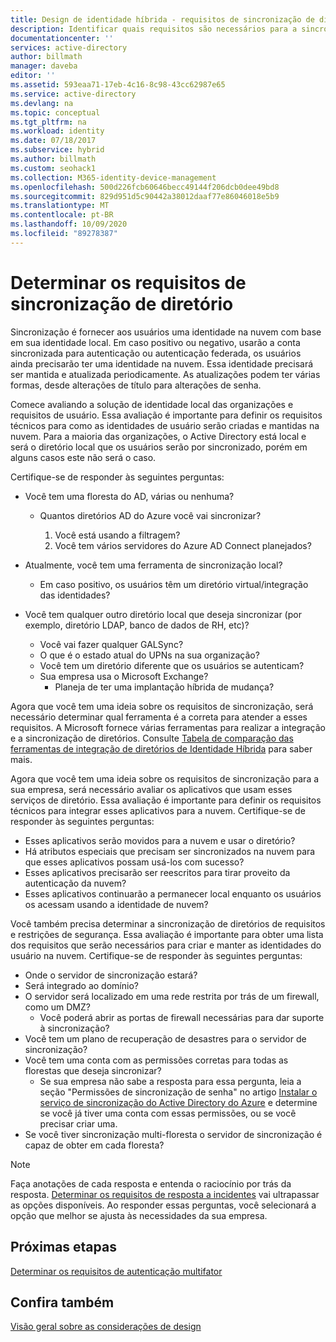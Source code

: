 ```yaml
---
title: Design de identidade híbrida - requisitos de sincronização de diretório do Azure | Microsoft Docs
description: Identificar quais requisitos são necessários para a sincronização de todos os usuários entre nos locais e nuvem para a empresa.
documentationcenter: ''
services: active-directory
author: billmath
manager: daveba
editor: ''
ms.assetid: 593eaa71-17eb-4c16-8c98-43cc62987e65
ms.service: active-directory
ms.devlang: na
ms.topic: conceptual
ms.tgt_pltfrm: na
ms.workload: identity
ms.date: 07/18/2017
ms.subservice: hybrid
ms.author: billmath
ms.custom: seohack1
ms.collection: M365-identity-device-management
ms.openlocfilehash: 500d226fcb60646becc49144f206dcb0dee49bd8
ms.sourcegitcommit: 829d951d5c90442a38012daaf77e86046018e5b9
ms.translationtype: MT
ms.contentlocale: pt-BR
ms.lasthandoff: 10/09/2020
ms.locfileid: "89278387"
---
```

# <a name="determine-directory-synchronization-requirements"></a>Determinar os requisitos de sincronização de diretório
Sincronização é fornecer aos usuários uma identidade na nuvem com base em sua identidade local. Em caso positivo ou negativo, usarão a conta sincronizada para autenticação ou autenticação federada, os usuários ainda precisarão ter uma identidade na nuvem.  Essa identidade precisará ser mantida e atualizada periodicamente.  As atualizações podem ter várias formas, desde alterações de título para alterações de senha.  

Comece avaliando a solução de identidade local das organizações e requisitos de usuário. Essa avaliação é importante para definir os requisitos técnicos para como as identidades de usuário serão criadas e mantidas na nuvem.  Para a maioria das organizações, o Active Directory está local e será o diretório local que os usuários serão por sincronizado, porém em alguns casos este não será o caso.  

Certifique-se de responder às seguintes perguntas:

* Você tem uma floresta do AD, várias ou nenhuma?
  
  * Quantos diretórios AD do Azure você vai sincronizar?
    
    1. Você está usando a filtragem?
    2. Você tem vários servidores do Azure AD Connect planejados?
* Atualmente, você tem uma ferramenta de sincronização local?
  
  * Em caso positivo, os usuários têm um diretório virtual/integração das identidades?
* Você tem qualquer outro diretório local que deseja sincronizar (por exemplo, diretório LDAP, banco de dados de RH, etc)?
  * Você vai fazer qualquer GALSync?
  * O que é o estado atual do UPNs na sua organização? 
  * Você tem um diretório diferente que os usuários se autenticam?
  * Sua empresa usa o Microsoft Exchange?
    * Planeja de ter uma implantação híbrida de mudança?

Agora que você tem uma ideia sobre os requisitos de sincronização, será necessário determinar qual ferramenta é a correta para atender a esses requisitos.  A Microsoft fornece várias ferramentas para realizar a integração e a sincronização de diretórios.  Consulte [Tabela de comparação das ferramentas de integração de diretórios de Identidade Híbrida](plan-hybrid-identity-design-considerations-tools-comparison.md) para saber mais. 

Agora que você tem uma ideia sobre os requisitos de sincronização para a sua empresa, será necessário avaliar os aplicativos que usam esses serviços de diretório. Essa avaliação é importante para definir os requisitos técnicos para integrar esses aplicativos para a nuvem. Certifique-se de responder às seguintes perguntas:

* Esses aplicativos serão movidos para a nuvem e usar o diretório?
* Há atributos especiais que precisam ser sincronizados na nuvem para que esses aplicativos possam usá-los com sucesso?
* Esses aplicativos precisarão ser reescritos para tirar proveito da autenticação da nuvem?
* Esses aplicativos continuarão a permanecer local enquanto os usuários os acessam usando a identidade de nuvem?

Você também precisa determinar a sincronização de diretórios de requisitos e restrições de segurança. Essa avaliação é importante para obter uma lista dos requisitos que serão necessários para criar e manter as identidades do usuário na nuvem. Certifique-se de responder às seguintes perguntas:

* Onde o servidor de sincronização estará?
* Será integrado ao domínio?
* O servidor será localizado em uma rede restrita por trás de um firewall, como um DMZ?
  * Você poderá abrir as portas de firewall necessárias para dar suporte à sincronização?
* Você tem um plano de recuperação de desastres para o servidor de sincronização?
* Você tem uma conta com as permissões corretas para todas as florestas que deseja sincronizar?
  * Se sua empresa não sabe a resposta para essa pergunta, leia a seção "Permissões de sincronização de senha" no artigo [Instalar o serviço de sincronização do Active Directory do Azure](/previous-versions/azure/azure-services/dn757602(v=azure.100)#BKMK_CreateAnADAccountForTheSyncService) e determine se você já tiver uma conta com essas permissões, ou se você precisar criar uma.
* Se você tiver sincronização multi-floresta o servidor de sincronização é capaz de obter em cada floresta?

> [!NOTE]
> Faça anotações de cada resposta e entenda o raciocínio por trás da resposta. [Determinar os requisitos de resposta a incidentes](plan-hybrid-identity-design-considerations-incident-response-requirements.md) vai ultrapassar as opções disponíveis. Ao responder essas perguntas, você selecionará a opção que melhor se ajusta às necessidades da sua empresa.
> 
> 

## <a name="next-steps"></a>Próximas etapas
[Determinar os requisitos de autenticação multifator](plan-hybrid-identity-design-considerations-multifactor-auth-requirements.md)

## <a name="see-also"></a>Confira também
[Visão geral sobre as considerações de design](plan-hybrid-identity-design-considerations-overview.md)